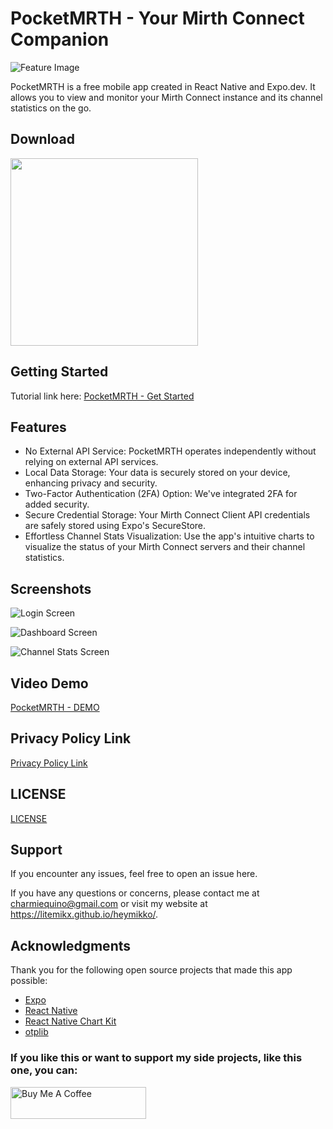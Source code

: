 # PocketMRTH - Your Mirth Connect Companion

![Feature Image](docs/pocketmrth-feature-graphic.png)

PocketMRTH is a free mobile app created in React Native and Expo.dev. It allows you to view and monitor your Mirth Connect instance and its channel statistics on the go.

## Download

<a href="https://play.google.com/store/apps/details?id=com.mixelot.PocketMRTH"><img src="https://raw.githubusercontent.com/litemikx/pocketmrth/docs/updates/docs/google-play-badge.png" width="300"></a>


## Getting Started

Tutorial link here: [PocketMRTH - Get Started](https://thisdevblogs.wordpress.com/2023/09/18/pocketmrth-a-mobile-app-to-monitor-your-mirth-connect/)

## Features
- No External API Service: PocketMRTH operates independently without relying on external API services.
- Local Data Storage: Your data is securely stored on your device, enhancing privacy and security.
- Two-Factor Authentication (2FA) Option: We've integrated 2FA for added security.
- Secure Credential Storage: Your Mirth Connect Client API credentials are safely stored using Expo's SecureStore.
- Effortless Channel Stats Visualization: Use the app's intuitive charts to visualize the status of your Mirth Connect servers and their channel statistics.

## Screenshots

![Login Screen](docs/screenshot-login.png)

![Dashboard Screen](docs/screenshot-main.png)

![Channel Stats Screen](docs/screenshot-connection-channel-stats.png)

## Video Demo
[PocketMRTH - DEMO](https://www.youtube.com/watch?v=dNSfR93Cq-4)

## Privacy Policy Link
[Privacy Policy Link](https://raw.githubusercontent.com/litemikx/pocketmrth/master/docs/privacy-policy.md)

## LICENSE
[LICENSE](https://raw.githubusercontent.com/litemikx/pocketmrth/master/LICENSE)

## Support
If you encounter any issues, feel free to open an issue here. 

If you have any questions or concerns, please contact me at charmiequino@gmail.com or visit my website at https://litemikx.github.io/heymikko/.

## Acknowledgments
Thank you for the following open source projects that made this app possible:
- [Expo](https://expo.dev/)
- [React Native](https://reactnative.dev/)
- [React Native Chart Kit](https://www.npmjs.com/package/react-native-chart-kit)
- [otplib](https://github.com/yeojz/otplib)

### If you like this or want to support my side projects, like this one, you can:
<a href="https://www.buymeacoffee.com/heymikko" target="_blank"><img src="https://cdn.buymeacoffee.com/buttons/v2/default-yellow.png" alt="Buy Me A Coffee" style="height: 51px !important;width: 217px !important"></a>


